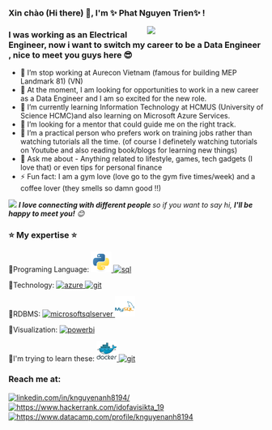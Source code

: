 ### Xin chào (Hi there) 👋, I'm ✨ Phat Nguyen Trien✨ [ ](https://i.pinimg.com/originals/bb/82/21/bb82217d6c6a89cad939f8c8567f6171.gif)!

<img align='right' src="https://media.giphy.com/media/M9gbBd9nbDrOTu1Mqx/giphy.gif" width="230">
<h3>I was working as an Electrical Engineer, now i want to switch my career to be a Data Engineer , nice to meet you guys here 😎 </h3>

- 🔭 I’m stop working at Aurecon Vietnam (famous for building MEP Landmark 81) (VN)
- 🔭 At the moment, I am looking for opportunities to work in a new career as a Data Engineer and I am so excited for the new role.
- 🌱 I’m currently learning Information Technology at HCMUS (University of Science HCMC)and also learning on Microsoft Azure Services.
- 👯 I’m looking for a mentor that could guide me on the right track.
- 🤔 I’m a practical person who prefers work on training jobs rather than watching tutorials all the time. 
(of course I definetely watching tutorials on Youtube and also reading book/blogs for learning new things)
- 💬 Ask me about - Anything related to lifestyle, games, tech gadgets (I love that) or even tips for personal finance
- ⚡ Fun fact: I am a gym love (love go to the gym five times/week) and a coffee lover (they smells so damn good !!)

<img src="https://media.giphy.com/media/LnQjpWaON8nhr21vNW/giphy.gif" width="60"> <em><b>I love connecting with different people </b>so if you want to say hi, <b> I'll be happy to meet you!</b> 😊</em>

<h3 align="left"><b>⭐️ My expertise ⭐️ </b></h3>

<p align="left"> 
🔶Programing Language: 
<a href="https://www.python.org" target="_blank"> <img src="https://raw.githubusercontent.com/devicons/devicon/master/icons/python/python-original.svg" alt="python" width="40" height="40"/> </a><a href="https://www.sql.org/" target="_blank"> <img src="https://www.svgrepo.com/show/13344/sql-file-format.svg" alt="sql" width="40" height="40"/> </a>

🔶Technology: 
<a href="https://azure.microsoft.com/en-us/" target="_blank"> <img src="https://www.svgrepo.com/show/303372/azure-1-logo.svg" alt="azure" width="40" height="40"/> </a> 
 <a href="https://git-scm.com/" target="_blank"> <img src="https://www.vectorlogo.zone/logos/git-scm/git-scm-icon.svg" alt="git" width="40" height="40"/> </a>

🔶RDBMS: 
<a href="https://www.microsoft.com/en-us/sql-server/sql-server-2019" target="_blank"> <img src="https://www.svgrepo.com/show/306420/microsoftsqlserver.svg" alt="microsoftsqlserver" width="40" height="40"/> </a> 
<a href="https://www.mysql.com/" target="_blank"> <img src="https://raw.githubusercontent.com/devicons/devicon/master/icons/mysql/mysql-original-wordmark.svg" alt="mysql" width="40" height="40"/> </a> 

🔶Visualization: 
<a href="https://powerbi.microsoft.com/en-us/" target="_blank"> <img src="https://www.svgrepo.com/show/306593/powerbi.svg" alt="powerbi" width="40" height="40"/> </a> 

🔶I'm trying to learn these: 
<a href="https://www.docker.com/" target="_blank"> <img src="https://raw.githubusercontent.com/devicons/devicon/master/icons/docker/docker-original-wordmark.svg" alt="docker" width="40" height="40"/> </a>
 <a href="https://kubernetes.io" target="_blank"> <img src="https://encrypted-tbn0.gstatic.com/images?q=tbn:ANd9GcReve7N5JF9zcfHyyd2UT0swm_UgE3L27Fogg&usqp=CAU" alt="git" width="60" height="40"/> </a>  

 </p>

<h3 align="left">Reach me at:</h3>
<p align="left">
<a href="https://www.linkedin.com/in/phat-nguyen-31081994/" target="blank"><img align="center" src="https://cdn.jsdelivr.net/npm/simple-icons@3.0.1/icons/linkedin.svg" alt="linkedin.com/in/knguyenanh8194/" height="30" width="40" /></a>
<a href="https://www.hackerrank.com/nguyentrienphat" target="blank"><img align="center" src="https://cdn.jsdelivr.net/npm/simple-icons@3.0.1/icons/hackerrank.svg" alt="https://www.hackerrank.com/idofavisikta_19" height="30" width="40" /></a>
<a href="https://docs.microsoft.com/en-ca/users/PHATNGUYNTRIN-2118" target="blank"><img align="center" src="https://cdn.jsdelivr.net/npm/simple-icons@3.0.1/icons/datacamp.svg" alt="https://www.datacamp.com/profile/knguyenanh8194" height="30" width="40" /></a>
